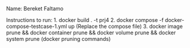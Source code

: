 Name: Bereket Faltamo 

Instructions to run:
    1. docker build . -t prj4
    2. docker compose -f docker-compose-testcase-1.yml up (Replace the compose file)
    3. docker image prune && docker container prune && docker volume prune && docker system prune (docker pruning commands)
